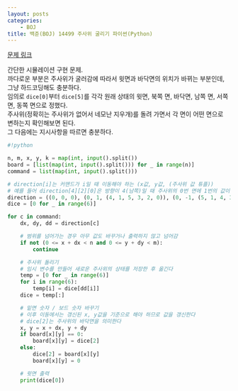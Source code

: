 ```yaml
---
layout: posts
categories:
    - BOJ
title: 백준(BOJ) 14499 주사위 굴리기 파이썬(Python)
---
```


[문제 링크](https://www.acmicpc.net/problem/14499)

간단한 시뮬레이션 구현 문제.  
까다로운 부분은 주사위가 굴러감에 따라서 윗면과 바닥면의 위치가 바뀌는 부분인데, 그냥 하드코딩해도 충분하다.  
임의로 `dice[0]`부터 `dice[5]`를 각각 원래 상태의 윗면, 북쪽 면, 바닥면, 남쪽 면, 서쪽 면, 동쪽 면으로 정했다.  
주사위(정확히는 주사위가 없어서 네모난 지우개)를 돌려 가면서 각 면이 어떤 면으로 변하는지 확인해보면 된다.  
그 다음에는 지시사항을 따르면 충분하다.  

```python
#!python

n, m, x, y, k = map(int, input().split())
board = [list(map(int, input().split())) for _ in range(n)]
command = list(map(int, input().split()))

# direction[i]는 커맨드가 i일 때 이동해야 하는 (x값, y값, (주사위 값 튜플))
# 예를 들어 direction[4][2][0]은 방향이 4(남쪽)일 때 주사위의 0번 면에 1번의 값이 들어가는 것을 의미한다.
direction = ((0, 0, 0), (0, 1, (4, 1, 5, 3, 2, 0)), (0, -1, (5, 1, 4, 3, 0, 2)), (-1, 0, (3, 0, 1, 2, 4, 5)), (1, 0, (1, 2, 3, 0, 4, 5)))
dice = [0 for _ in range(6)]

for c in command:
    dx, dy, dd = direction[c]

    # 범위를 넘어가는 경우 아무 값도 바꾸거나 출력하지 않고 넘어감
    if not (0 <= x + dx < n and 0 <= y + dy < m):
        continue

    # 주사위 돌리기
    # 임시 변수를 만들어 새로운 주사위의 상태를 저장한 후 옮긴다
    temp = [0 for _ in range(6)]
    for i in range(6):
        temp[i] = dice[dd[i]]
    dice = temp[:]

    # 밑면 숫자 / 보드 숫자 바꾸기
    # 이후 이동에서는 갱신된 x, y값을 기준으로 해야 하므로 값을 갱신한다
    # dice[2]는 주사위의 바닥면을 의미한다
    x, y = x + dx, y + dy
    if board[x][y] == 0:
        board[x][y] = dice[2]
    else:
        dice[2] = board[x][y]
        board[x][y] = 0

    # 윗면 출력
    print(dice[0])
```

